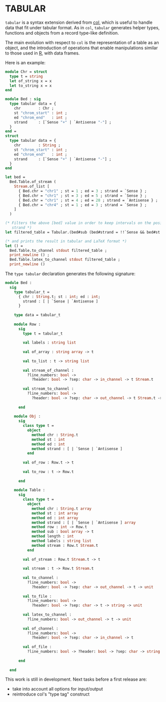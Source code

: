TABULAR
=====

`tabular` is a syntax extension derived from
[col](https://github.com/pveber/col), which is useful to handle data
that fit under tabular format. As in `col`, `tabular` generates helper
types, functions and objects from a record type-like definition.

The main evolution with respect to `col` is the representation of a
table as an object, and the introduction of operations that enable
manipulations similar to those used in [R](http://www.r-project.org/),
with data frames.

Here is an example:
```ocaml
module Chr = struct
  type t = string
  let of_string x = x
  let to_string x = x
end

module Bed : sig
  type tabular data = {
    chr        : Chr ;
    st "chrom_start" : int ;
    ed "chrom_end"   : int ;
    strand     : [`Sense "+" | `Antisense "-"] ;
  }
end =
struct
  type tabular data = {
    chr        : String ;
    st "chrom_start" : int ;
    ed "chrom_end"   : int ;
    strand     : [`Sense "+" | `Antisense "-"] ;
  }
end

let bed = 
  Bed.Table.of_stream (
    Stream.of_list [
      { Bed.chr = "chr1" ; st = 1 ; ed = 3 ; strand = `Sense } ;
      { Bed.chr = "chr1" ; st = 3 ; ed = 5 ; strand = `Sense } ;
      { Bed.chr = "chr1" ; st = 4 ; ed = 28 ; strand = `Antisense } ;
      { Bed.chr = "chr4" ; st = 1 ; ed = 3 ; strand = `Sense } ;
    ]
  )

(* Filters the above [bed] value in order to keep intervals on the positive
   strand *)
let filtered_table = Tabular.(bed#sub (bed#strand = !!`Sense && bed#st > !!1))

(* and prints the result in tabular and LaTeX format *)
let () = 
  Bed.Table.to_channel stdout filtered_table ;
  print_newline () ;
  Bed.Table.latex_to_channel stdout filtered_table ;
  print_newline ()
```

The `type tabular` declaration generates the following signature:
```ocaml
module Bed :
  sig
    type tabular_t =
      { chr : String.t; st : int; ed : int;
        strand : [ | `Sense | `Antisense ]
      }
   
    type data = tabular_t
   
    module Row :
      sig
        type t = tabular_t
       
        val labels : string list
         
        val of_array : string array -> t
         
        val to_list : t -> string list
         
        val stream_of_channel :
          ?line_numbers: bool ->
            ?header: bool -> ?sep: char -> in_channel -> t Stream.t
         
        val stream_to_channel :
          ?line_numbers: bool ->
            ?header: bool -> ?sep: char -> out_channel -> t Stream.t -> unit
         
      end
     
    module Obj :
      sig
        class type t =
          object
            method chr : String.t
            method st : int
            method ed : int
            method strand : [ | `Sense | `Antisense ]
          end
         
        val of_row : Row.t -> t
         
        val to_row : t -> Row.t
         
      end
     
    module Table :
      sig
        class type t =
          object
            method chr : String.t array
            method st : int array
            method ed : int array
            method strand : [ | `Sense | `Antisense ] array
            method row : int -> Row.t
            method sub : bool array -> t
            method length : int
            method labels : string list
            method stream : Row.t Stream.t
          end
         
        val of_stream : Row.t Stream.t -> t
         
        val stream : t -> Row.t Stream.t
         
        val to_channel :
          ?line_numbers: bool ->
            ?header: bool -> ?sep: char -> out_channel -> t -> unit
         
        val to_file :
          ?line_numbers: bool ->
            ?header: bool -> ?sep: char -> t -> string -> unit
         
        val latex_to_channel :
          ?line_numbers: bool -> out_channel -> t -> unit
         
        val of_channel :
          ?line_numbers: bool ->
            ?header: bool -> ?sep: char -> in_channel -> t
         
        val of_file :
          ?line_numbers: bool -> ?header: bool -> ?sep: char -> string -> t
         
      end
     
  end
```

This work is still in development. Next tasks before a first release are:
- take into account all options for input/output
- reintroduce col's "type tag" construct
